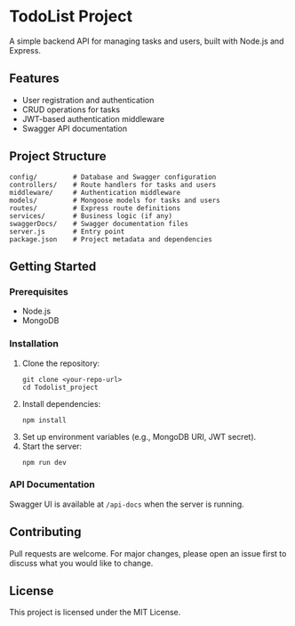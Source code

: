 # TodoList Project

A simple backend API for managing tasks and users, built with Node.js and Express.

## Features

- User registration and authentication
- CRUD operations for tasks
- JWT-based authentication middleware
- Swagger API documentation

## Project Structure

```
config/         # Database and Swagger configuration
controllers/    # Route handlers for tasks and users
middleware/     # Authentication middleware
models/         # Mongoose models for tasks and users
routes/         # Express route definitions
services/       # Business logic (if any)
swaggerDocs/    # Swagger documentation files
server.js       # Entry point
package.json    # Project metadata and dependencies
```

## Getting Started

### Prerequisites

- Node.js
- MongoDB

### Installation

1. Clone the repository:
   ```
   git clone <your-repo-url>
   cd Todolist_project
   ```
2. Install dependencies:
   ```
   npm install
   ```
3. Set up environment variables (e.g., MongoDB URI, JWT secret).
4. Start the server:
   ```
   npm run dev
   ```

### API Documentation

Swagger UI is available at `/api-docs` when the server is running.

## Contributing

Pull requests are welcome. For major changes, please open an issue first to discuss what you would like to change.

## License

This project is licensed under the MIT License.
